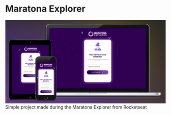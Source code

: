 # Maratona Explorer
<img src="https://raw.githubusercontent.com/forigo/maratona-explorer/main/github/preview.png"/>
Simple project made during the Maratona Explorer from Rocketseat
